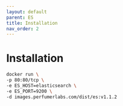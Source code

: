 ```yaml
---
layout: default
parent: ES
title: Installation
nav_order: 2
---
```


Installation
============

```bash
docker run \
-p 80:80/tcp \
-e ES_HOST=elasticsearch \
-e ES_PORT=9200 \
-d images.perfumerlabs.com/dist/es:v1.1.2
```
